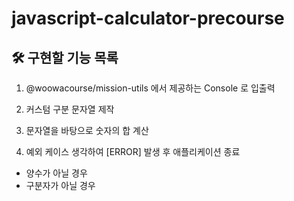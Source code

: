 # javascript-calculator-precourse
## 🛠 구현할 기능 목록

1. @woowacourse/mission-utils 에서 제공하는 Console 로 입출력 

2. 커스텀 구분 문자열 제작

3. 문자열을 바탕으로 숫자의 합 계산

4. 예외 케이스 생각하여 [ERROR] 발생 후 애플리케이션 종료
- 양수가 아닐 경우
- 구분자가 아닐 경우